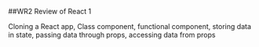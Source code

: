 ##WR2 Review of React 1

Cloning a React app, Class component, functional component, storing data in state, passing data through props, accessing data from props
